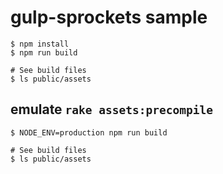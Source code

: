# gulp-sprockets sample

```
$ npm install
$ npm run build

# See build files
$ ls public/assets
```

## emulate `rake assets:precompile`

```
$ NODE_ENV=production npm run build

# See build files
$ ls public/assets
```
